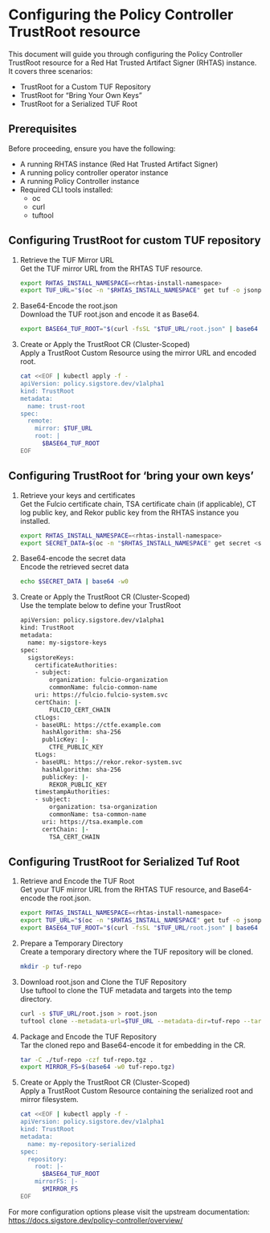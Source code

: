 # Configuring the Policy Controller TrustRoot resource
This document will guide you through configuring the Policy Controller TrustRoot resource for a Red Hat Trusted Artifact Signer (RHTAS) instance.
It covers three scenarios:
- TrustRoot for a Custom TUF Repository
- TrustRoot for “Bring Your Own Keys”
- TrustRoot for a Serialized TUF Root

## Prerequisites
Before proceeding, ensure you have the following:
- A running RHTAS instance (Red Hat Trusted Artifact Signer)
- A running policy controller operator instance
- A running Policy Controller instance
- Required CLI tools installed:
    - oc
    - curl
    - tuftool

## Configuring TrustRoot for custom TUF repository
1. Retrieve the TUF Mirror URL  
    Get the TUF mirror URL from the RHTAS TUF resource.
    ```sh
    export RHTAS_INSTALL_NAMESPACE=<rhtas-install-namespace>
    export TUF_URL="$(oc -n "$RHTAS_INSTALL_NAMESPACE" get tuf -o jsonpath='{.items[0].status.url}')"
    ```

2. Base64-Encode the root.json  
    Download the TUF root.json and encode it as Base64.
    ```sh
    export BASE64_TUF_ROOT="$(curl -fsSL "$TUF_URL/root.json" | base64 -w0)"
    ```

3. Create or Apply the TrustRoot CR (Cluster-Scoped)  
    Apply a TrustRoot Custom Resource using the mirror URL and encoded root.
    ```sh
    cat <<EOF | kubectl apply -f -
    apiVersion: policy.sigstore.dev/v1alpha1
    kind: TrustRoot
    metadata:
      name: trust-root
    spec:
      remote:
        mirror: $TUF_URL
        root: | 
          $BASE64_TUF_ROOT
    EOF
    ```

## Configuring TrustRoot for ‘bring your own keys’
1. Retrieve your keys and certificates  
    Get the Fulcio certificate chain, TSA certificate chain (if applicable), CT log public key, and Rekor public key from the RHTAS instance you installed.
    ```sh
    export RHTAS_INSTALL_NAMESPACE=<rhtas-install-namespace>
    export SECRET_DATA=$(oc -n "$RHTAS_INSTALL_NAMESPACE" get secret <secret-name> -o jsonpath='{.data.<key>}')
    ```

2. Base64-encode the secret data  
    Encode the retrieved secret data
    ```sh
    echo $SECRET_DATA | base64 -w0
    ```

3. Create or Apply the TrustRoot CR (Cluster-Scoped)  
    Use the template below to define your TrustRoot
    ```sh
    apiVersion: policy.sigstore.dev/v1alpha1
    kind: TrustRoot
    metadata:
      name: my-sigstore-keys
    spec:
      sigstoreKeys:
        certificateAuthorities:
        - subject:
            organization: fulcio-organization
            commonName: fulcio-common-name
        uri: https://fulcio.fulcio-system.svc
        certChain: |-
            FULCIO_CERT_CHAIN
        ctLogs:
        - baseURL: https://ctfe.example.com
          hashAlgorithm: sha-256
          publicKey: |-
            CTFE_PUBLIC_KEY
        tLogs:
        - baseURL: https://rekor.rekor-system.svc
          hashAlgorithm: sha-256
          publicKey: |-
            REKOR_PUBLIC_KEY
        timestampAuthorities:
        - subject:
            organization: tsa-organization
            commonName: tsa-common-name
          uri: https://tsa.example.com
          certChain: |-
            TSA_CERT_CHAIN
    ```

## Configuring TrustRoot for Serialized Tuf Root
1. Retrieve and Encode the TUF Root  
    Get your TUF mirror URL from the RHTAS TUF resource, and Base64-encode the root.json.
    ```sh
    export RHTAS_INSTALL_NAMESPACE=<rhtas-install-namespace>
    export TUF_URL="$(oc -n "$RHTAS_INSTALL_NAMESPACE" get tuf -o jsonpath='{.items[0].status.url}')"
    export BASE64_TUF_ROOT="$(curl -fsSL "$TUF_URL/root.json" | base64 -w0)"
    ```

2. Prepare a Temporary Directory  
    Create a temporary directory where the TUF repository will be cloned.
    ```sh
    mkdir -p tuf-repo
    ```

3. Download root.json and Clone the TUF Repository  
    Use tuftool to clone the TUF metadata and targets into the temp directory.
    ```sh
    curl -s $TUF_URL/root.json > root.json
    tuftool clone --metadata-url=$TUF_URL --metadata-dir=tuf-repo --targets-url=$TUF_URL/targets --targets-dir=tuf-repo/targets --root=root.json
    ```

4. Package and Encode the TUF Repository  
    Tar the cloned repo and Base64-encode it for embedding in the CR.
    ```sh
    tar -C ./tuf-repo -czf tuf-repo.tgz .
    export MIRROR_FS=$(base64 -w0 tuf-repo.tgz)
    ```

5. Create or Apply the TrustRoot CR (Cluster-Scoped)  
    Apply a TrustRoot Custom Resource containing the serialized root and mirror filesystem.
    ```sh
    cat <<EOF | kubectl apply -f -
    apiVersion: policy.sigstore.dev/v1alpha1
    kind: TrustRoot
    metadata:
      name: my-repository-serialized
    spec:
      repository:
        root: |-
          $BASE64_TUF_ROOT
        mirrorFS: |-
          $MIRROR_FS
    EOF
    ```

For more configuration options please visit the upstream documentation: https://docs.sigstore.dev/policy-controller/overview/
